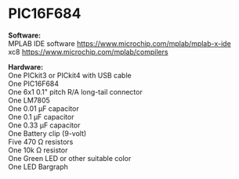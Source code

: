 # PIC16F684

**Software:** <br>
MPLAB IDE software 
https://www.microchip.com/mplab/mplab-x-ide <br>
xc8 
https://www.microchip.com/mplab/compilers

**Hardware:** <br>
One PICkit3 or PICkit4 with USB cable <br>
One PIC16F684 <br>
One	6x1 0.1" pitch R/A long-tail connector <br>
One LM7805 <br>
One 0.01 µF capacitor <br>
One 0.1 µF capacitor <br>
One	0.33 µF capacitor <br>
One Battery clip (9-volt) <br>
Five	470 Ω resistors <br>
One	10k Ω resistor <br>
One	Green LED or other suitable color <br>
One LED Bargraph <br>

